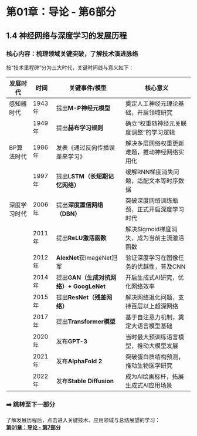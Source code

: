 # 第01章：导论 - 第6部分
## 1.4 神经网络与深度学习的发展历程  
### 核心内容：梳理领域关键突破，了解技术演进脉络  
按“技术里程碑”分为三大时代，关键时间线与意义如下：  

| 发展时代       | 时间       | 关键事件/模型                          | 核心意义                                  |
|----------------|------------|----------------------------------------|-------------------------------------------|
| 感知器时代     | 1943年     | 提出**M-P神经元模型**                  | 奠定人工神经元理论基础，开启领域研究        |
|                | 1949年     | 提出**赫布学习规则**                    | 确立“权重随神经元关联度调整”的学习逻辑      |
| BP算法时代     | 1986年     | 发表《通过反向传播误差来学习》          | 解决多层网络权重更新难题，推动神经网络实用化 |
|                | 1997年     | 提出**LSTM（长短期记忆网络）**          | 缓解RNN梯度消失问题，适配文本等时序数据    |
| 深度学习时代   | 2006年     | 提出**深度置信网络（DBN）**            | 突破深度网络训练瓶颈，正式开启深度学习时代  |
|                | 2011年     | 提出**ReLU激活函数**                   | 解决Sigmoid梯度消失，成为当前主流激活函数  |
|                | 2012年     | **AlexNet**获ImageNet冠军               | 验证深度学习在图像任务的优越性，普及CNN    |
|                | 2014年     | 提出**GAN（生成对抗网络）+ GoogLeNet**  | 开启生成式AI研究，优化网络效率            |
|                | 2015年     | 提出**ResNet（残差网络）**              | 解决网络退化问题，支持百层以上超深网络      |
|                | 2017年     | 提出**Transformer模型**                 | 基于自注意力机制，奠定大语言模型基础        |
|                | 2020年     | 发布**GPT-3**                          | 当时最大预训练语言模型，推动大模型发展    |
|                | 2021年     | 发布**AlphaFold 2**                    | 突破蛋白质结构预测，推动生物医学研究      |
|                | 2022年     | 发布**Stable Diffusion**                | 成为AI绘画标杆，拓展生成式AI应用场景      |  

### ➡️ 跳转至下一部分  
了解发展历程后，点击进入关键技术、应用领域与总结展望的学习：  
**[第01章：导论 - 第7部分](chter07.md)**
